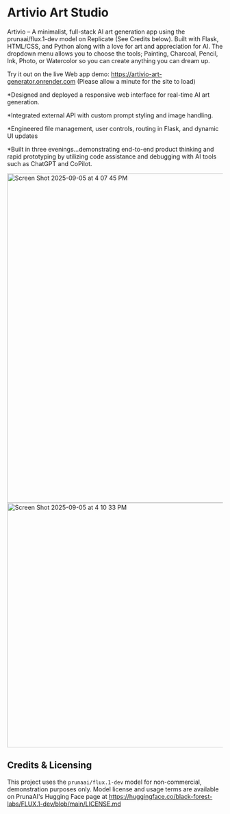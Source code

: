 # Artivio Art Studio

Artivio – A minimalist, full-stack AI art generation app using the prunaai/flux.1-dev model on Replicate (See Credits below). Built with Flask, HTML/CSS, and Python along with a love for art and appreciation for AI. The dropdown menu allows you to choose the tools; Painting, Charcoal, Pencil, Ink, Photo, or Watercolor so you can create anything you can dream up.

Try it out on the live Web app demo: https://artivio-art-generator.onrender.com (Please allow a minute for the site to load)

*Designed and deployed a responsive web interface for real-time AI art generation.

*Integrated external API with custom prompt styling and image handling.

*Engineered file management, user controls, routing in Flask, and dynamic UI updates

*Built in three evenings...demonstrating end-to-end product thinking and rapid prototyping by utilizing code assistance and debugging 
with AI tools such as ChatGPT and CoPilot.


<img width="549" height="768" alt="Screen Shot 2025-09-05 at 4 07 45 PM" src="https://github.com/user-attachments/assets/6fe270ae-5047-4223-ac86-797f94cdce89" />
<img width="559" height="570" alt="Screen Shot 2025-09-05 at 4 10 33 PM" src="https://github.com/user-attachments/assets/243c2934-e575-4b07-ac41-01e70ee2e3d7" />


## Credits & Licensing
This project uses the `prunaai/flux.1-dev` model for non-commercial, demonstration purposes only.
Model license and usage terms are available on PrunaAI's Hugging Face page at https://huggingface.co/black-forest-labs/FLUX.1-dev/blob/main/LICENSE.md

